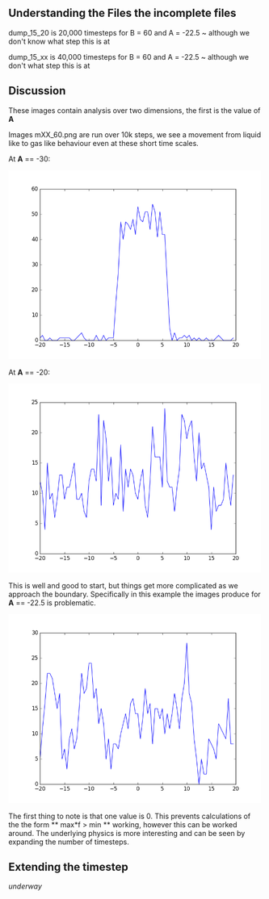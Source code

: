 ## Understanding the Files the incomplete files

dump_15_20 is 20,000 timesteps for B = 60 and A = -22.5 ~ although we don't know what step this is at

dump_15_xx is 40,000 timesteps for B = 60 and A = -22.5 ~ although we don't what step this is at

## Discussion

These images contain analysis over two dimensions, the first is the value of **A**

Images mXX_60.png are run over 10k steps, we see a movement from liquid like to gas like behaviour even at these short time scales.

At **A** == -30: 

<img src="m30_60.png" alt="Drawing" width="500"/>

At **A** == -20:

<img src="m20_60.png" alt="Drawing" width="500"/>

This is well and good to start, but things get more complicated as we approach the boundary. Specifically in this example the images produce for **A** == -22.5 is problematic.

<img src="m22.5_60.png" alt="Drawing" width="500"/>

The first thing to note is that one value is 0. This prevents calculations of the the form ** max*f > min ** working, however this can be worked around. The underlying physics is more interesting and can be seen by expanding the number of timesteps.

## Extending the timestep

_underway_


